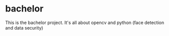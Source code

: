 # bachelor
This is the bachelor project. It's all about opencv and python (face detection and data security)
